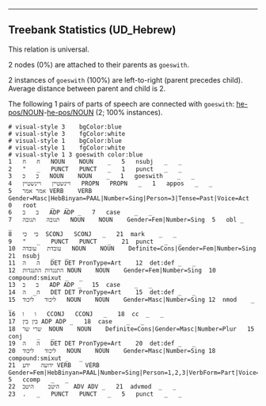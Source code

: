 

--------------------------------------------------------------------------------

## Treebank Statistics (UD_Hebrew)

This relation is universal.

2 nodes (0%) are attached to their parents as `goeswith`.

2 instances of `goeswith` (100%) are left-to-right (parent precedes child).
Average distance between parent and child is 2.

The following 1 pairs of parts of speech are connected with `goeswith`: [he-pos/NOUN]()-[he-pos/NOUN]() (2; 100% instances).


~~~ conllu
# visual-style 3	bgColor:blue
# visual-style 3	fgColor:white
# visual-style 1	bgColor:blue
# visual-style 1	fgColor:white
# visual-style 1 3 goeswith	color:blue
1	ח	ח	NOUN	NOUN	_	5	nsubj	_	_
2	"	_	PUNCT	PUNCT	_	1	punct	_	_
3	כ	כ	NOUN	NOUN	_	1	goeswith	_	_
4	ויינשטיין	ויינשטיין	PROPN	PROPN	_	1	appos	_	_
5	אמר	אמר	VERB	VERB	Gender=Masc|HebBinyan=PAAL|Number=Sing|Person=3|Tense=Past|Voice=Act	0	root	_	_
6	ב	ב	ADP	ADP	_	7	case	_	_
7	תגובה	תגובה	NOUN	NOUN	Gender=Fem|Number=Sing	5	obl	_	_
8	כי	כי	SCONJ	SCONJ	_	21	mark	_	_
9	"	_	PUNCT	PUNCT	_	21	punct	_	_
10	עובדת	עובדה	NOUN	NOUN	Definite=Cons|Gender=Fem|Number=Sing	21	nsubj	_	_
11	ה	ה	DET	DET	PronType=Art	12	det:def	_	_
12	התנגדות	התנגדות	NOUN	NOUN	Gender=Fem|Number=Sing	10	compound:smixut	_	_
13	ב	ב	ADP	ADP	_	15	case	_	_
14	ה_	ה	DET	DET	PronType=Art	15	det:def	_	_
15	ליכוד	ליכוד	NOUN	NOUN	Gender=Masc|Number=Sing	12	nmod	_	_
16	ו	ו	CCONJ	CCONJ	_	18	cc	_	_
17	בין	בין	ADP	ADP	_	18	case	_	_
18	שרי	שר	NOUN	NOUN	Definite=Cons|Gender=Masc|Number=Plur	15	conj	_	_
19	ה	ה	DET	DET	PronType=Art	20	det:def	_	_
20	ליכוד	ליכוד	NOUN	NOUN	Gender=Masc|Number=Sing	18	compound:smixut	_	_
21	ידועה	ידע	VERB	VERB	Gender=Fem|HebBinyan=PAAL|Number=Sing|Person=1,2,3|VerbForm=Part|Voice=Act	5	ccomp	_	_
22	היטב	היטב	ADV	ADV	_	21	advmod	_	_
23	.	_	PUNCT	PUNCT	_	5	punct	_	_

~~~


